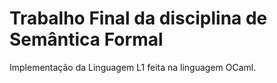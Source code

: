# Trabalho Final da disciplina de Semântica Formal

Implementação da Linguagem L1 feita na linguagem OCaml.
